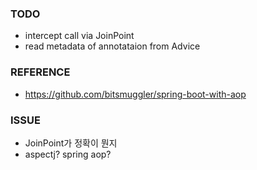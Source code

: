 ### TODO
- intercept call via JoinPoint
- read metadata of annotataion from Advice

### REFERENCE
- https://github.com/bitsmuggler/spring-boot-with-aop

### ISSUE
- JoinPoint가 정확이 뭔지
- aspectj? spring aop? 
